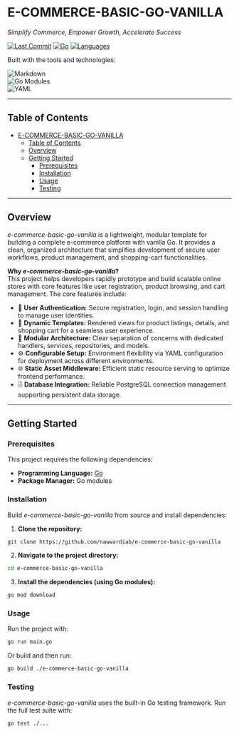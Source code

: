 # E-COMMERCE-BASIC-GO-VANILLA

_Simplify Commerce, Empower Growth, Accelerate Success_

[![Last Commit](https://img.shields.io/github/last-commit/nawwardiab/e-commerce-basic-go-vanilla)](https://github.com/nawwardiab/e-commerce-basic-go-vanilla) [![Go](https://img.shields.io/badge/Go-82.1%25-blue)](https://golang.org/) [![Languages](https://img.shields.io/github/languages/count/nawwardiab/e-commerce-basic-go-vanilla)](https://github.com/nawwardiab/e-commerce-basic-go-vanilla)

Built with the tools and technologies:

![Markdown](https://img.shields.io/badge/Markdown-000000?logo=markdown)  
![Go Modules](https://img.shields.io/badge/Go%20Modules-000000?logo=go)  
![YAML](https://img.shields.io/badge/YAML-000000?logo=yaml)

---

## Table of Contents

- [E-COMMERCE-BASIC-GO-VANILLA](#e-commerce-basic-go-vanilla)
  - [Table of Contents](#table-of-contents)
  - [Overview](#overview)
  - [Getting Started](#getting-started)
    - [Prerequisites](#prerequisites)
    - [Installation](#installation)
    - [Usage](#usage)
    - [Testing](#testing)

---

## Overview

_e-commerce-basic-go-vanilla_ is a lightweight, modular template for building a complete e-commerce platform with vanilla Go. It provides a clean, organized architecture that simplifies development of secure user workflows, product management, and shopping-cart functionalities.

**Why _e-commerce-basic-go-vanilla_?**  
This project helps developers rapidly prototype and build scalable online stores with core features like user registration, product browsing, and cart management. The core features include:

- 🔐 **User Authentication:** Secure registration, login, and session handling to manage user identities.
- 🎨 **Dynamic Templates:** Rendered views for product listings, details, and shopping cart for a seamless user experience.
- 🚀 **Modular Architecture:** Clear separation of concerns with dedicated handlers, services, repositories, and models.
- ⚙️ **Configurable Setup:** Environment flexibility via YAML configuration for deployment across different environments.
- 🌐 **Static Asset Middleware:** Efficient static resource serving to optimize frontend performance.
- 🗄️ **Database Integration:** Reliable PostgreSQL connection management supporting persistent data storage.

---

## Getting Started

### Prerequisites

This project requires the following dependencies:

- **Programming Language:** [Go](https://golang.org/)
- **Package Manager:** Go modules

### Installation

Build _e-commerce-basic-go-vanilla_ from source and install dependencies:

1. **Clone the repository:**

```bash
git clone https://github.com/nawwardiab/e-commerce-basic-go-vanilla
```

2. **Navigate to the project directory:**

```bash
cd e-commerce-basic-go-vanilla
```

3. **Install the dependencies (using Go modules):**

```bash
go mod download
```

### Usage

Run the project with:

```bash
go run main.go
```

Or build and then run:

```bash
go build ./e-commerce-basic-go-vanilla
```

### Testing

_e-commerce-basic-go-vanilla_ uses the built-in Go testing framework. Run the full test suite with:

```bash
go test ./...
```
